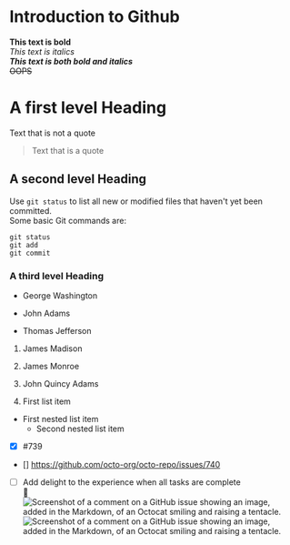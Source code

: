 # Introduction to Github
**This text is bold**\
*This text is italics*\
***This text is both bold and italics***\
~~OOPS~~

# A first level Heading
Text that is not a quote
> Text that is a quote
## A second level Heading
Use `git status` to list all new or modified files that haven't yet been committed.\
Some basic Git commands are:
```
git status
git add
git commit
```
### A third level Heading
- George Washington
* John Adams
+ Thomas Jefferson
1. James Madison
2. James Monroe
3. John Quincy Adams

1. First list item
 - First nested list item
   - Second nested list item
- [x] #739
- [] https://github.com/octo-org/octo-repo/issues/740
-  [ ] Add delight to the experience when all tasks are complete\
:tada:\
![Screenshot of a comment on a GitHub issue showing an image, added in the Markdown, of an Octocat smiling and
raising a tentacle.](https://myoctocat.com/assets/images/base-octocat.svg)
![Screenshot of a comment on a GitHub issue showing an image, added in the Markdown, of an Octocat smiling and
raising a tentacle.](https://myoctocat.com/assets/images/base-octocat.svg)
